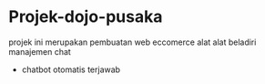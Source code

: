 # Projek-dojo-pusaka
projek ini merupakan pembuatan web eccomerce alat alat beladiri 
manajemen chat 
- chatbot otomatis terjawab
